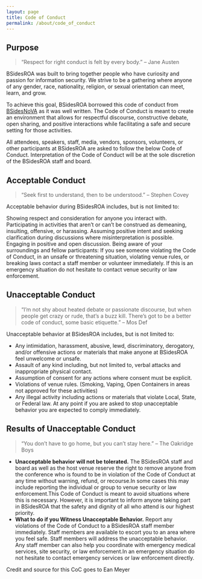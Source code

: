 ```yaml
---
layout: page
title: Code of Conduct
permalink: /about/code_of_conduct
---
```


## Purpose

> “Respect for right conduct is felt by every body.” – Jane Austen

BSidesROA was built to bring together people who have curiosity and passion for
information security. We strive to be a gathering where anyone of any gender,
race, nationality, religion, or sexual orientation can meet, learn, and grow.

To achieve this goal, BSidesROA borrowed this code of conduct from
[BSidesNoVA](https://www.bsidesnova.org/code-of-conduct-2/) as it was well
written. The Code of Conduct is meant to create an environment that allows for
respectful discourse, constructive debate, open sharing, and positive
interactions while facilitating a safe and secure setting for those activities.

All attendees, speakers, staff, media, vendors, sponsors, volunteers, or other participants at BSidesROA are asked to follow the below Code of Conduct. Interpretation of the Code of Conduct will be at the sole discretion of the BSidesROA staff and board.

## Acceptable Conduct

> “Seek first to understand, then to be understood.” – Stephen Covey

Acceptable behavior during BSidesROA includes, but is not limited to:

Showing respect and consideration for anyone you interact with.  Participating
in activities that aren’t or can’t be construed as demeaning, insulting,
offensive, or harassing.  Assuming positive intent and seeking clarification
during discussions where misinterpretation is possible.  Engaging in positive
and open discussion.  Being aware of your surroundings and fellow participants:
If you see someone violating the Code of Conduct, in an unsafe or threatening
situation, violating venue rules, or breaking laws contact a staff member or
volunteer immediately. If this is an emergency situation do not hesitate to
contact venue security or law enforcement.  

## Unacceptable Conduct

> “I’m not shy about heated debate or passionate discourse, but when people get crazy or rude, that’s a buzz kill. There’s got to be a better code of conduct, some basic etiquette.” – Mos Def

Unacceptable behavior at BSidesROA includes, but is not limited to:

* Any intimidation, harassment, abusive, lewd, discriminatory, derogatory, and/or offensive actions or materials that make anyone at BSidesROA feel unwelcome or unsafe.
* Assault of any kind including, but not limited to, verbal attacks and inappropriate physical contact.
* Assumption of consent for any actions where consent must be explicit.
* Violations of venue rules. (Smoking, Vaping, Open Containers in areas not approved for these activities)
* Any illegal activity including actions or materials that violate Local, State, or Federal law. At any point if you are asked to stop unacceptable behavior you are expected to comply immediately.


## Results of Unacceptable Conduct

> “You don’t have to go home, but you can’t stay here.” – The Oakridge Boys

* __Unacceptable behavior will not be tolerated.__   The BSidesROA staff and board as well as the host venue reserve the right to remove anyone from the conference who is found to be in violation of the Code of Conduct at any time without warning, refund, or recourse.In some cases this may include reporting the individual or group to venue security or law enforcement.This Code of Conduct is meant to avoid situations where this is necessary. However, it is important to inform anyone taking part in BSidesROA that the safety and dignity of all who attend is our highest priority.
* __What to do if you Witness Unacceptable Behavior.__ Report any violations of the Code of Conduct to a BSidesROA staff member immediately. Staff members are available to escort you to an area where you feel safe. Staff members will address the unacceptable behavior. Any staff member can also help you coordinate with emergency medical services, site security, or law enforcement.In an emergency situation do not hesitate to contact emergency services or law enforcement directly.


Credit and source for this CoC goes to Ean Meyer
